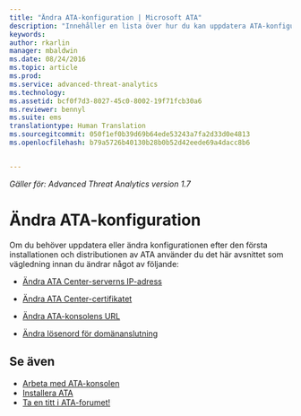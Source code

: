 ```yaml
---
title: "Ändra ATA-konfiguration | Microsoft ATA"
description: "Innehåller en lista över hur du kan uppdatera ATA-konfigurationen."
keywords: 
author: rkarlin
manager: mbaldwin
ms.date: 08/24/2016
ms.topic: article
ms.prod: 
ms.service: advanced-threat-analytics
ms.technology: 
ms.assetid: bcf0f7d3-8027-45c0-8002-19f71fcb30a6
ms.reviewer: bennyl
ms.suite: ems
translationtype: Human Translation
ms.sourcegitcommit: 050f1ef0b39d69b64ede53243a7fa2d33d0e4813
ms.openlocfilehash: b79a5726b40130b28b0b52d42eede69a4dacc8b6


---
```


*Gäller för: Advanced Threat Analytics version 1.7*



# Ändra ATA-konfiguration

Om du behöver uppdatera eller ändra konfigurationen efter den första installationen och distributionen av ATA använder du det här avsnittet som vägledning innan du ändrar något av följande:

-   [Ändra ATA Center-serverns IP-adress](modifying-ata-config-centerip.md)

-   [Ändra ATA Center-certifikatet](modifying-ata-config-centercert.md)

-   [Ändra ATA-konsolens URL](modifying-ata-config-consoleurl.md)

-   [Ändra lösenord för domänanslutning](modifying-ata-config-dcpassword.md)

## Se även
- [Arbeta med ATA-konsolen](working-with-ata-console.md)
- [Installera ATA](install-ata.md)
- [Ta en titt i ATA-forumet!](https://aka.ms/ata-forum)



<!--HONumber=Aug16_HO5-->


